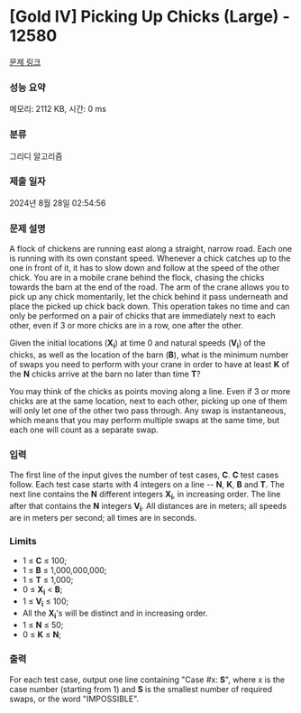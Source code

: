 # [Gold IV] Picking Up Chicks (Large) - 12580 

[문제 링크](https://www.acmicpc.net/problem/12580) 

### 성능 요약

메모리: 2112 KB, 시간: 0 ms

### 분류

그리디 알고리즘

### 제출 일자

2024년 8월 28일 02:54:56

### 문제 설명

<p>A flock of chickens are running east along a straight, narrow road. Each one is running with its own constant speed. Whenever a chick catches up to the one in front of it, it has to slow down and follow at the speed of the other chick. You are in a mobile crane behind the flock, chasing the chicks towards the barn at the end of the road. The arm of the crane allows you to pick up any chick momentarily, let the chick behind it pass underneath and place the picked up chick back down. This operation takes no time and can only be performed on a pair of chicks that are immediately next to each other, even if 3 or more chicks are in a row, one after the other.</p>

<p>Given the initial locations (<strong>X<sub>i</sub></strong>) at time 0 and natural speeds (<strong>V<sub>i</sub></strong>) of the chicks, as well as the location of the barn (<strong>B</strong>), what is the minimum number of swaps you need to perform with your crane in order to have at least <strong>K</strong> of the <strong>N</strong> chicks arrive at the barn no later than time <strong>T</strong>?</p>

<p>You may think of the chicks as points moving along a line. Even if 3 or more chicks are at the same location, next to each other, picking up one of them will only let one of the other two pass through. Any swap is instantaneous, which means that you may perform multiple swaps at the same time, but each one will count as a separate swap.</p>

### 입력 

 <p>The first line of the input gives the number of test cases, <strong>C</strong>.  <strong>C</strong> test cases follow. Each test case starts with 4 integers on a line -- <strong>N</strong>, <strong>K</strong>, <strong>B</strong> and <strong>T</strong>. The next line contains the <strong>N</strong> different integers <strong>X<sub>i</sub></strong>, in increasing order. The line after that contains the <strong>N</strong> integers <strong>V<sub>i</sub></strong>. All distances are in meters; all speeds are in meters per second; all times are in seconds.</p>

<h3>Limits</h3>

<ul>
	<li>1 ≤ <strong>C</strong> ≤ 100;</li>
	<li>1 ≤ <strong>B</strong> ≤ 1,000,000,000;</li>
	<li>1 ≤ <strong>T</strong> ≤ 1,000;</li>
	<li>0 ≤ <strong>X<sub>i</sub></strong> < <strong>B</strong>;</li>
	<li>1 ≤ <strong>V<sub>i</sub></strong> ≤ 100;</li>
	<li>All the <strong>X<sub>i</sub></strong>'s will be distinct and in increasing order.</li>
	<li>1 ≤ <strong>N</strong> ≤ 50;</li>
	<li>0 ≤ <strong>K</strong> ≤ <strong>N</strong>;</li>
</ul>

### 출력 

 <p>For each test case, output one line containing "Case #x: <strong>S</strong>", where x is the case number (starting from 1) and <strong>S</strong> is the smallest number of required swaps, or the word "IMPOSSIBLE".</p>

